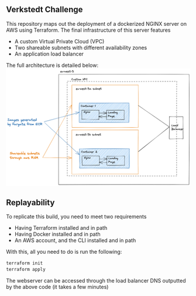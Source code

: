 ## Verkstedt Challenge
This repository maps out the deployment of a dockerized NGINX server on AWS using Terraform.
The final infrastructure of this server features

- A custom Virtual Private Cloud (VPC)
- Two shareable subnets with different availability zones
- An application load balancer

The full architecture is detailed below:
![my_image](schematic_verkstedt.png)


## Replayability
To replicate this build, you need to meet two requirements
- Having Terraform installed and in path
- Having Docker installed and in path
- An AWS account, and the CLI installed and in path

With this, all you need to do is run the following:

```sh
terraform init
terraform apply
```

The webserver can be accessed through the load balancer DNS outputted by the above code (it takes a few minutes)
